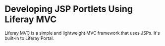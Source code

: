 # Developing JSP Portlets Using Liferay MVC [](id=developing-jsp-portlets-using-liferay-mvc-lp-6-2-develop-tutorial)

Liferay MVC is a simple and lightweight MVC framework that uses JSPs. It's
built-in to Liferay Portal.

<!--TODO Finish this introduction. Jim -->

